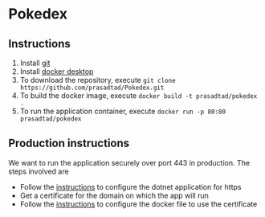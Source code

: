 # Pokedex

## Instructions

1. Install [git](https://git-scm.com)
2. Install [docker desktop](https://www.docker.com/products/docker-desktop)
3. To download the repository, execute `git clone https://github.com/prasadtad/Pokedex.git`
3. To build the docker image, execute `docker build -t prasadtad/pokedex .`
4. To run the application container, execute `docker run -p 80:80 prasadtad/pokedex`

## Production instructions

We want to run the application securely over port 443 in production. The steps involved are 
* Follow the [instructions](https://docs.microsoft.com/en-us/aspnet/core/security/enforcing-ssl?view=aspnetcore-5.0&tabs=visual-studio) to configure the dotnet application for https
* Get a certificate for the domain on which the app will run
* Follow the [instructions](https://docs.microsoft.com/en-us/aspnet/core/security/docker-compose-https?view=aspnetcore-5.0) to configure the docker file to use the certificate  
